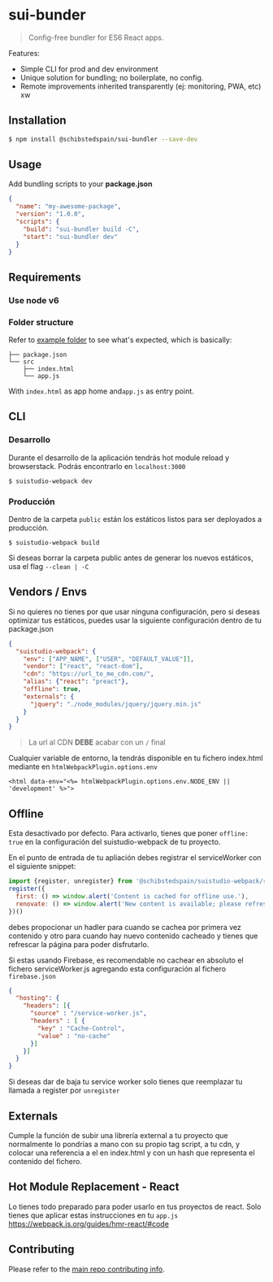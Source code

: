 # sui-bunder
> Config-free bundler for ES6 React apps.

Features:
* Simple CLI for prod and dev environment
* Unique solution for bundling; no boilerplate, no config.
* Remote improvements inherited transparently (ej: monitoring, PWA, etc)
xw

## Installation

```sh
$ npm install @schibstedspain/sui-bundler --save-dev
```

## Usage

Add bundling scripts to your **package.json**

```json
{
  "name": "my-awesome-package",
  "version": "1.0.0",
  "scripts": {
    "build": "sui-bundler build -C",
    "start": "sui-bundler dev"
  }
}
```

## Requirements

### Use node v6

### Folder structure

Refer to [example folder](./example) to see what's expected, which is basically:

```
├── package.json
└── src
    ├── index.html
    └── app.js
```

With `index.html` as app home and`app.js` as entry point.

## CLI

### Desarrollo
Durante el desarrollo de la aplicación tendrás hot module reload y browserstack. Podrás encontrarlo en `localhost:3000`
```
$ suistudio-webpack dev
```

### Producción
Dentro de la carpeta `public` están los estáticos listos para ser deployados a producción.

```
$ suistudio-webpack build
```

Si deseas borrar la carpeta public antes de generar los nuevos estáticos, usa el flag `--clean | -C`

## Vendors / Envs

Si no quieres no tienes por que usar ninguna configuración, pero si deseas optimizar tus estáticos, puedes usar la siguiente configuración dentro de tu package.json

```json
{
  "suistudio-webpack": {
    "env": ["APP_NAME", ["USER", "DEFAULT_VALUE"]],
    "vendor": ["react", "react-dom"],
    "cdn": "https://url_to_me_cdn.com/",
    "alias": {"react": "preact"},
    "offline": true,
    "externals": {
      "jquery": "./node_modules/jquery/jquery.min.js"
    }
  }
}
```

> La url al CDN **DEBE** acabar con un `/` final

Cualquier variable de entorno, la tendrás disponible en tu fichero index.html mediante en `htmlWebpackPlugin.options.env`

```
<html data-env="<%= htmlWebpackPlugin.options.env.NODE_ENV || 'development' %>">
```
## Offline

Esta desactivado por defecto. Para activarlo, tienes que poner `offline: true` en la configuración del suistudio-webpack de tu proyecto.

En el punto de entrada de tu apliación debes registrar el serviceWorker con el siguiente snippet:

```js
import {register, unregister} from '@schibstedspain/suistudio-webpack/registerServiceWorker'
register({
  first: () => window.alert('Content is cached for offline use.'),
  renovate: () => window.alert('New content is available; please refresh.')
})()
```

debes propocionar un hadler para cuando se cachea por primera vez contenido y otro para cuando hay nuevo contenido cacheado y tienes que refrescar la página para poder disfrutarlo.

Si estas usando Firebase, es recomendable no cachear en absoluto el fichero serviceWorker.js agregando esta configuración al fichero `firebase.json`

```json
{
  "hosting": {
    "headers": [{
      "source" : "/service-worker.js",
      "headers" : [ {
        "key" : "Cache-Control",
        "value" : "no-cache"
      }]
    }]
  }
}
```

Si deseas dar de baja tu service worker solo tienes que reemplazar tu llamada a register por `unregister`

## Externals

Cumple la función de subir una librería external a tu proyecto que normalmente lo pondrías a mano con su propio tag script, a tu cdn, y colocar una referencia a el en index.html y con un hash que representa el contenido del fichero.

## Hot Module Replacement - React
Lo tienes todo preparado para poder usarlo en tus proyectos de react.
Solo tienes que aplicar estas instrucciones en tu `app.js` https://webpack.js.org/guides/hmr-react/#code

## Contributing

Please refer to the [main repo contributing info](https://github.com/SUI-Components/sui/blob/master/CONTRIBUTING.md).

